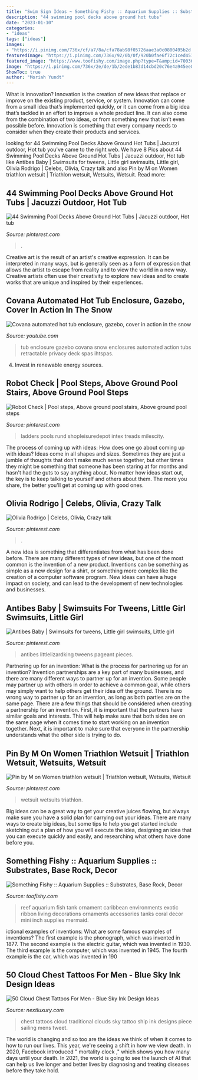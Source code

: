 ```yaml
---
title: "Swim Sign Ideas ~ Something Fishy :: Aquarium Supplies :: Substrates, Base Rock, Decor"
description: "44 swimming pool decks above ground hot tubs"
date: "2023-01-10"
categories:
- "ideas"
tags: ["ideas"]
images:
- "https://i.pinimg.com/736x/cf/a7/8a/cfa78ab98f05726aae3a0c0800495b2d.jpg"
featuredImage: "https://i.pinimg.com/736x/92/0b/0f/920b0fae6f72c1ced451440dc8b42253.jpg"
featured_image: "https://www.toofishy.com/image.php?type=T&amp;id=700369"
image: "https://i.pinimg.com/736x/2e/de/1b/2ede1b83d14cbd20c76e4a945ee800a6.jpg"
ShowToc: true
author: "Moriah Yundt"
---
```



What is innovation?
Innovation is the creation of new ideas that replace or improve on the existing product, service, or system. Innovation can come from a small idea that’s implemented quickly, or it can come from a big idea that’s tackled in an effort to improve a whole product line. It can also come from the combination of two ideas, or from something new that isn’t even possible before. Innovation is something that every company needs to consider when they create their products and services.

	

		
looking for 44 Swimming Pool Decks Above Ground Hot Tubs | Jacuzzi outdoor, Hot tub you've came to the right web. We have 8 Pics about 44 Swimming Pool Decks Above Ground Hot Tubs | Jacuzzi outdoor, Hot tub like Antibes Baby | Swimsuits for tweens, Little girl swimsuits, Little girl, Olivia Rodrigo | Celebs, Olivia, Crazy talk and also Pin by M on Women triathlon wetsuit | Triathlon wetsuit, Wetsuits, Wetsuit. Read more:
		
    
## 44 Swimming Pool Decks Above Ground Hot Tubs | Jacuzzi Outdoor, Hot Tub

<img loading=lazy src="https://i.pinimg.com/736x/2e/de/1b/2ede1b83d14cbd20c76e4a945ee800a6.jpg" onerror="this.onerror=null;this.src='https://tse1.mm.bing.net/th?id=OIP.pFZpLT70ARc8d562GJbS3wHaF7&amp;pid=15.1';" alt="44 Swimming Pool Decks Above Ground Hot Tubs | Jacuzzi outdoor, Hot tub">

_Source: pinterest.com_

>. 

	

Creative art is the result of an artist's creative expression. It can be interpreted in many ways, but is generally seen as a form of expression that allows the artist to escape from reality and to view the world in a new way. Creative artists often use their creativity to explore new ideas and to create works that are unique and inspired by their experiences.

    
## Covana Automated Hot Tub Enclosure, Gazebo, Cover In Action In The Snow

<img loading=lazy src="http://i.ytimg.com/vi/NujbwDmfcw4/hqdefault.jpg" onerror="this.onerror=null;this.src='https://tse3.mm.bing.net/th?id=OIP.if2w54aVExW6QWzbbc7BlgHaFj&amp;pid=15.1';" alt="Covana automated hot tub enclosure, gazebo, cover in action in the snow">

_Source: youtube.com_

>tub enclosure gazebo covana snow enclosures automated action tubs retractable privacy deck spas ihtspas. 

	

4. Invest in renewable energy sources. 

    
## Robot Check | Pool Steps, Above Ground Pool Stairs, Above Ground Pool Steps

<img loading=lazy src="https://i.pinimg.com/736x/f3/fa/83/f3fa8304eebb8af47168462f1efb3750--stair-ladder-pool-ladder.jpg" onerror="this.onerror=null;this.src='https://tse4.mm.bing.net/th?id=OIP.UTWlpPli93miv30B469x7QHaKW&amp;pid=15.1';" alt="Robot Check | Pool steps, Above ground pool stairs, Above ground pool steps">

_Source: pinterest.com_

>ladders pools rund shopleisuredepot intex treads milescity. 

	

The process of coming up with ideas: How does one go about coming up with ideas?
Ideas come in all shapes and sizes. Sometimes they are just a jumble of thoughts that don't make much sense together, but other times they might be something that someone has been staring at for months and hasn't had the guts to say anything about. 
No matter how ideas start out, the key is to keep talking to yourself and others about them. The more you share, the better you'll get at coming up with good ones.

    
## Olivia Rodrigo | Celebs, Olivia, Crazy Talk

<img loading=lazy src="https://i.pinimg.com/736x/54/f6/b1/54f6b182c2c3889ef4b999f425bb4d5f.jpg" onerror="this.onerror=null;this.src='https://tse3.mm.bing.net/th?id=OIP.c7K8C8H_-r3h0vqku84dsgHaK6&amp;pid=15.1';" alt="Olivia Rodrigo | Celebs, Olivia, Crazy talk">

_Source: pinterest.com_

>. 

	

A new idea is something that differentiates from what has been done before. There are many different types of new ideas, but one of the most common is the invention of a new product. Inventions can be something as simple as a new design for a shirt, or something more complex like the creation of a computer software program. New ideas can have a huge impact on society, and can lead to the development of new technologies and businesses.

    
## Antibes Baby | Swimsuits For Tweens, Little Girl Swimsuits, Little Girl

<img loading=lazy src="https://i.pinimg.com/736x/cf/a7/8a/cfa78ab98f05726aae3a0c0800495b2d.jpg" onerror="this.onerror=null;this.src='https://tse1.mm.bing.net/th?id=OIP.ohY8bPczpwoW2OHYg6KslAHaLL&amp;pid=15.1';" alt="Antibes Baby | Swimsuits for tweens, Little girl swimsuits, Little girl">

_Source: pinterest.com_

>antibes littlelizardking tweens pageant pieces. 

	

Partnering up for an invention: What is the process for partnering up for an invention?
Invention partnerships are a key part of many businesses, and there are many different ways to partner up for an invention. Some people may partner up with others in order to achieve a common goal, while others may simply want to help others get their idea off the ground. There is no wrong way to partner up for an invention, as long as both parties are on the same page.
There are a few things that should be considered when creating a partnership for an invention. First, it is important that the partners have similar goals and interests. This will help make sure that both sides are on the same page when it comes time to start working on an invention together. Next, it is important to make sure that everyone in the partnership understands what the other side is trying to do.

    
## Pin By M On Women Triathlon Wetsuit | Triathlon Wetsuit, Wetsuits, Wetsuit

<img loading=lazy src="https://i.pinimg.com/736x/92/0b/0f/920b0fae6f72c1ced451440dc8b42253.jpg" onerror="this.onerror=null;this.src='https://tse2.mm.bing.net/th?id=OIP.AUGVRFMsOeHS5tEpm6N3RAHaJQ&amp;pid=15.1';" alt="Pin by M on Women triathlon wetsuit | Triathlon wetsuit, Wetsuits, Wetsuit">

_Source: pinterest.com_

>wetsuit wetsuits triathlon. 

	

Big ideas can be a great way to get your creative juices flowing, but always make sure you have a solid plan for carrying out your ideas. There are many ways to create big ideas, but some tips to help you get started include sketching out a plan of how you will execute the idea, designing an idea that you can execute quickly and easily, and researching what others have done before you.

    
## Something Fishy :: Aquarium Supplies :: Substrates, Base Rock, Decor

<img loading=lazy src="https://www.toofishy.com/image.php?type=T&amp;id=700369" onerror="this.onerror=null;this.src='https://tse3.mm.bing.net/th?id=OIP.vf8RpYLgtc9DQ5o1ANS5PQHaGs&amp;pid=15.1';" alt="Something Fishy :: Aquarium Supplies :: Substrates, Base Rock, Decor">

_Source: toofishy.com_

>reef aquarium fish tank ornament caribbean environments exotic ribbon living decorations ornaments accessories tanks coral decor mini inch supplies mermaid. 

	

ictional examples of inventions: What are some famous examples of inventions?
The first example is the phonograph, which was invented in 1877. The second example is the electric guitar, which was invented in 1930. The third example is the computer, which was invented in 1945. The fourth example is the car, which was invented in 190
    
## 50 Cloud Chest Tattoos For Men - Blue Sky Ink Design Ideas

<img loading=lazy src="http://nextluxury.com/wp-content/uploads/mens-traditional-sailing-ship-clouds-full-chest-old-school-tattoos.jpg" onerror="this.onerror=null;this.src='https://tse4.mm.bing.net/th?id=OIP.ZLBJDxSC58QPnG79TsiifQHaJ7&amp;pid=15.1';" alt="50 Cloud Chest Tattoos For Men - Blue Sky Ink Design Ideas">

_Source: nextluxury.com_

>chest tattoos cloud traditional clouds sky tattoo ship ink designs piece sailing mens tweet. 

	

The world is changing and so too are the ideas we think of when it comes to how to run our lives. This year, we're seeing a shift in how we view death. In 2020, Facebook introduced " mortality clock ," which shows you how many days until your death. In 2021, the world is going to see the launch of AI that can help us live longer and better lives by diagnosing and treating diseases before they take hold.


